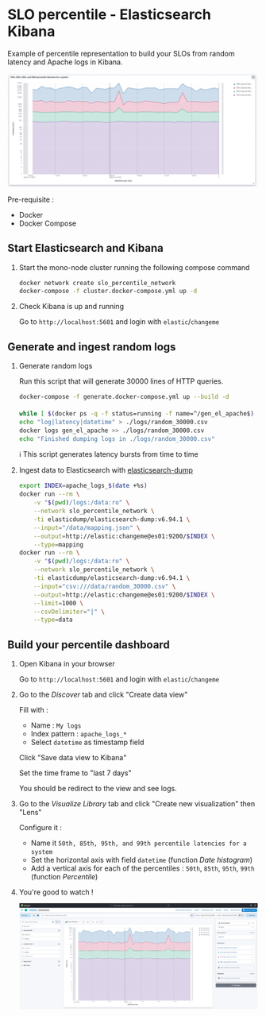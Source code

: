 # SLO percentile - Elasticsearch Kibana

Example of percentile representation to build your SLOs from random latency and Apache logs in Kibana.

![50th, 85th, 95th, and 99th percentile latencies for a system; what you can get following this repo](./percentiles.png)

Pre-requisite :

- Docker
- Docker Compose

## Start Elasticsearch and Kibana

1. Start the mono-node cluster running the following compose command

    ```bash
    docker network create slo_percentile_network
    docker-compose -f cluster.docker-compose.yml up -d
    ```

2. Check Kibana is up and running

    Go to `http://localhost:5601` and login with `elastic`/`changeme`

## Generate and ingest random logs

1. Generate random logs

    Run this script that will generate 30000 lines of HTTP queries.

    ```bash
    docker-compose -f generate.docker-compose.yml up --build -d

    while [ $(docker ps -q -f status=running -f name=^/gen_el_apache$) ]; do echo "Generating..."; sleep 1 ; done
    echo "log|latency|datetime" > ./logs/random_30000.csv
    docker logs gen_el_apache >> ./logs/random_30000.csv
    echo "Finished dumping logs in ./logs/random_30000.csv"
    ```

    :information_source: This script generates latency bursts from time to time

2. Ingest data to Elasticsearch with [elasticsearch-dump](https://github.com/elasticsearch-dump/elasticsearch-dump)

    ```bash
    export INDEX=apache_logs_$(date +%s)
    docker run --rm \
        -v "$(pwd)/logs:/data:ro" \
        --network slo_percentile_network \
        -ti elasticdump/elasticsearch-dump:v6.94.1 \
        --input="/data/mapping.json" \
        --output=http://elastic:changeme@es01:9200/$INDEX \
        --type=mapping
    docker run --rm \
        -v "$(pwd)/logs:/data:ro" \
        --network slo_percentile_network \
        -ti elasticdump/elasticsearch-dump:v6.94.1 \
        --input="csv:///data/random_30000.csv" \
        --output=http://elastic:changeme@es01:9200/$INDEX \
        --limit=1000 \
        --csvDelimiter="|" \
        --type=data
    ```

## Build your percentile dashboard

1. Open Kibana in your browser

    Go to `http://localhost:5601` and login with `elastic`/`changeme`

2. Go to the _Discover_ tab and click "Create data view"

    Fill with :

    - Name : `My logs`
    - Index pattern : `apache_logs_*`
    - Select `datetime` as timestamp field

    Click "Save data view to Kibana"

    Set the time frame to "last 7 days"

    You should be redirect to the view and see logs.

3. Go to the _Visualize Library_ tab and click "Create new visualization" then "Lens"

    Configure it :

    - Name it `50th, 85th, 95th, and 99th percentile latencies for a system`
    - Set the horizontal axis with field `datetime` (function _Date histogram_)
    - Add a vertical axis for each of the percentiles : `50th`, `85th`, `95th`, `99th` (function _Percentile_)

4. You're good to watch !

    ![Editing percentiles visualization](./percentiles_edit.png)
